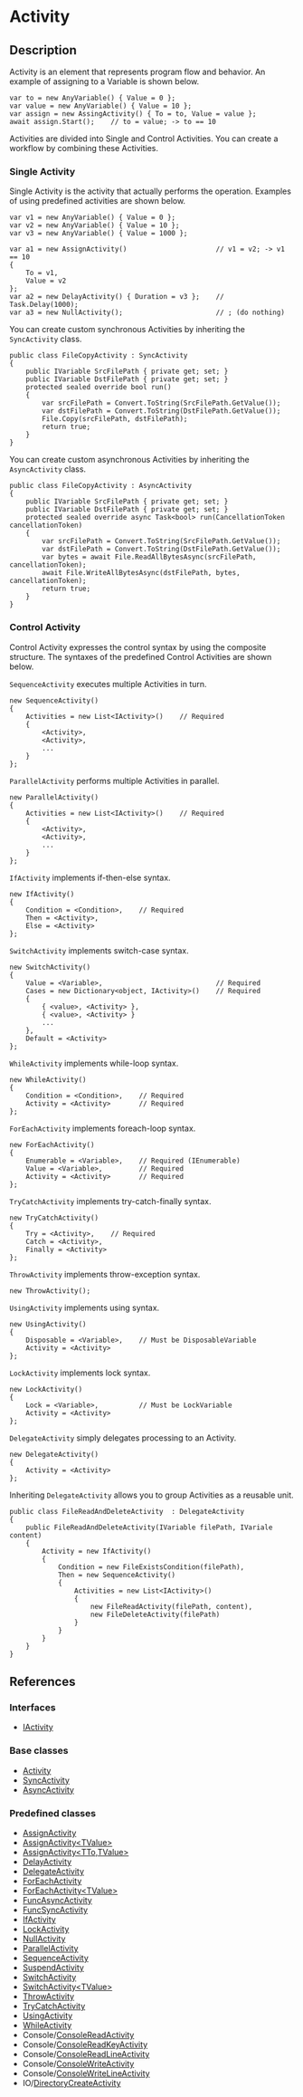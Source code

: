# Activity

## Description

Activity is an element that represents program flow and behavior.
An example of assigning to a Variable is shown below.
<pre><code>var to = new AnyVariable() { Value = 0 };
var value = new AnyVariable() { Value = 10 };
var assign = new AssingActivity() { To = to, Value = value };
await assign.Start();    // to = value; -> to == 10
</code></pre>

Activities are divided into Single and Control Activities. You can create a workflow by combining these Activities.

### Single Activity
Single Activity is the activity that actually performs the operation. Examples of using predefined activities are shown below.

<pre><code>var v1 = new AnyVariable() { Value = 0 };
var v2 = new AnyVariable() { Value = 10 };
var v3 = new AnyVariable() { Value = 1000 };

var a1 = new AssignActivity()                      // v1 = v2; -> v1 == 10
{
    To = v1,
    Value = v2
};
var a2 = new DelayActivity() { Duration = v3 };    // Task.Delay(1000);
var a3 = new NullActivity();                       // ; (do nothing)
</code></pre>


You can create custom synchronous Activities by inheriting the `SyncActivity` class.

<pre><code>public class FileCopyActivity : SyncActivity
{
    public IVariable SrcFilePath { private get; set; }
    public IVariable DstFilePath { private get; set; }
    protected sealed override bool run()
    {
        var srcFilePath = Convert.ToString(SrcFilePath.GetValue());
        var dstFilePath = Convert.ToString(DstFilePath.GetValue());
        File.Copy(srcFilePath, dstFilePath);
        return true;
    }
}
</code></pre>

You can create custom asynchronous Activities by inheriting the `AsyncActivity` class.
<pre><code>public class FileCopyActivity : AsyncActivity
{
    public IVariable SrcFilePath { private get; set; }
    public IVariable DstFilePath { private get; set; }
    protected sealed override async Task<</>bool> run(CancellationToken cancellationToken)
    {
        var srcFilePath = Convert.ToString(SrcFilePath.GetValue());
        var dstFilePath = Convert.ToString(DstFilePath.GetValue());
        var bytes = await File.ReadAllBytesAsync(srcFilePath, cancellationToken);
        await File.WriteAllBytesAsync(dstFilePath, bytes, cancellationToken);
        return true;
    }
}
</code></pre>

### Control Activity
Control Activity expresses the control syntax by using the composite structure. The syntaxes of the predefined Control Activities are shown below.

`SequenceActivity` executes multiple Activities in turn.
<pre><code>new SequenceActivity()
{
    Activities = new List<</>IActivity>()    // Required
    {
        <</>Activity>,
        <</>Activity>,
        ...
    }
};
</code></pre>
`ParallelActivity` performs multiple Activities in parallel.
<pre><code>new ParallelActivity()
{
    Activities = new List<</>IActivity>()    // Required
    {
        <</>Activity>,
        <</>Activity>,
        ...
    }
};
</code></pre>
`IfActivity` implements if-then-else syntax.
<pre><code>new IfActivity()
{
    Condition = <</>Condition>,    // Required
    Then = <</>Activity>,
    Else = <</>Activity>
};
</code></pre>
`SwitchActivity` implements switch-case syntax.
<pre><code>new SwitchActivity()
{
    Value = <</>Variable>,                            // Required
    Cases = new Dictionary<</>object, IActivity>()    // Required
    {
        { <</>value>, <</>Activity> },
        { <</>value>, <</>Activity> }
        ... 
    },
    Default = <</>Activity>
};
</code></pre>
`WhileActivity` implements while-loop syntax.
<pre><code>new WhileActivity()
{
    Condition = <</>Condition>,    // Required
    Activity = <</>Activity>       // Required
};
</code></pre>
`ForEachActivity` implements foreach-loop syntax.
<pre><code>new ForEachActivity()
{
    Enumerable = <</>Variable>,    // Required (IEnumerable)
    Value = <</>Variable>,         // Required
    Activity = <</>Activity>       // Required
};
</code></pre>
`TryCatchActivity` implements try-catch-finally syntax.
<pre><code>new TryCatchActivity()
{
    Try = <</>Activity>,    // Required
    Catch = <</>Activity>,
    Finally = <</>Activity>
};
</code></pre>
`ThrowActivity` implements throw-exception syntax.
<pre><code>new ThrowActivity();
</code></pre>
`UsingActivity` implements using syntax.
<pre><code>new UsingActivity()
{
    Disposable = <</>Variable>,    // Must be DisposableVariable
    Activity = <</>Activity>
};
</code></pre>
`LockActivity` implements lock syntax.
<pre><code>new LockActivity()
{
    Lock = <</>Variable>,          // Must be LockVariable
    Activity = <</>Activity>
};
</code></pre>
`DelegateActivity` simply delegates processing to an Activity.
<pre><code>new DelegateActivity()
{
    Activity = <</>Activity>
};
</code></pre>

Inheriting `DelegateActivity` allows you to group Activities as a reusable unit.
<pre><code>public class FileReadAndDeleteActivity  : DelegateActivity
{
    public FileReadAndDeleteActivity(IVariable filePath, IVariale content)
    {
        Activity = new IfActivity()
        {
            Condition = new FileExistsCondition(filePath),
            Then = new SequenceActivity()
            {
                Activities = new List<</>IActivity>()
                {
                    new FileReadActivity(filePath, content),
                    new FileDeleteActivity(filePath)
                }
            }
        }
    }
}
</code></pre>

## References

### Interfaces

* [IActivity](https://github.com/aratomo-arazon/WFLite/tree/master/doc/)

### Base classes

* [Activity](https://github.com/aratomo-arazon/WFLite/tree/master/doc/)
* [SyncActivity](https://github.com/aratomo-arazon/WFLite/tree/master/doc/)
* [AsyncActivity](https://github.com/aratomo-arazon/WFLite/tree/master/doc/)

### Predefined classes

* [AssignActivity](https://github.com/aratomo-arazon/WFLite/tree/master/doc/)
* [AssignActivity&lt;TValue&gt;](https://github.com/aratomo-arazon/WFLite/tree/master/doc/)
* [AssignActivity&lt;TTo,TValue&gt;](https://github.com/aratomo-arazon/WFLite/tree/master/doc/)
* [DelayActivity](https://github.com/aratomo-arazon/WFLite/tree/master/doc/)
* [DelegateActivity](https://github.com/aratomo-arazon/WFLite/tree/master/doc/)
* [ForEachActivity](https://github.com/aratomo-arazon/WFLite/tree/master/doc/)
* [ForEachActivity&lt;TValue&gt;](https://github.com/aratomo-arazon/WFLite/tree/master/doc/)
* [FuncAsyncActivity](https://github.com/aratomo-arazon/WFLite/tree/master/doc/)
* [FuncSyncActivity](https://github.com/aratomo-arazon/WFLite/tree/master/doc/)
* [IfActivity](https://github.com/aratomo-arazon/WFLite/tree/master/doc/)
* [LockActivity](https://github.com/aratomo-arazon/WFLite/tree/master/doc/)
* [NullActivity](https://github.com/aratomo-arazon/WFLite/tree/master/doc/)
* [ParallelActivity](https://github.com/aratomo-arazon/WFLite/tree/master/doc/)
* [SequenceActivity](https://github.com/aratomo-arazon/WFLite/tree/master/doc/)
* [SuspendActivity](https://github.com/aratomo-arazon/WFLite/tree/master/doc/)
* [SwitchActivity](https://github.com/aratomo-arazon/WFLite/tree/master/doc/)
* [SwitchActivity&lt;TValue&gt;](https://github.com/aratomo-arazon/WFLite/tree/master/doc/)
* [ThrowActivity](https://github.com/aratomo-arazon/WFLite/tree/master/doc/)
* [TryCatchActivity](https://github.com/aratomo-arazon/WFLite/tree/master/doc/)
* [UsingActivity](https://github.com/aratomo-arazon/WFLite/tree/master/doc/)
* [WhileActivity](https://github.com/aratomo-arazon/WFLite/tree/master/doc/)
* Console/[ConsoleReadActivity](https://github.com/aratomo-arazon/WFLite/tree/master/doc/)
* Console/[ConsoleReadKeyActivity](https://github.com/aratomo-arazon/WFLite/tree/master/doc/)
* Console/[ConsoleReadLineActivity](https://github.com/aratomo-arazon/WFLite/tree/master/doc/)
* Console/[ConsoleWriteActivity](https://github.com/aratomo-arazon/WFLite/tree/master/doc/)
* Console/[ConsoleWriteLineActivity](https://github.com/aratomo-arazon/WFLite/tree/master/doc/)
* IO/[DirectoryCreateActivity](https://github.com/aratomo-arazon/WFLite/tree/master/doc/)